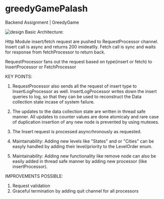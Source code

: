 # greedyGamePalash
Backend Assignment | GreedyGame

![design](https://i.imgur.com/5eDfsXX.jpg)
Basic Architecture:

Http Module insert/fetch request are pushed to RequestProcessor channel. Insert call is async and returns 200 imideatlly. Fetch call is sync and waits for response from fetchProcessor to return back. 

RequestProcessor fans out the request based on type(insert or fetch) to InsertProcessor or FetchProcessor


KEY POINTS:
1) RequestProcessor also sends all the request of insert type to InsertLogProcessor as well. InsertLogProcessor writes down the insert queries to log, so that they can be used to reconstruct the Data collection state incase of system failure.

2) The updates to the data collection state are written in thread safe manner. All updates to counter values are done atomicaly and rare case of duplication insertion of any new node is prevented by using mutexes.

3) The Insert request is processed asyncrhronously as requested.

4) Maintainability: Adding new levels like "States" and or "Cities" can be easyly handled by adding their level/priority to the LevelOrder enum.

5) Maintainability: Adding new functionality like remove node can also be easily added in thread safe manner by adding new processor (like insertProcessor). 


IMPROVEMENTS POSSIBLE:
1) Request validation
2) Graceful termination by adding quit channel for all processors

